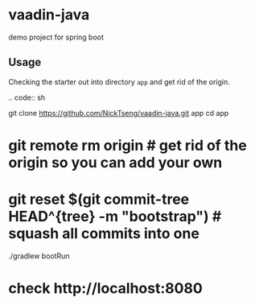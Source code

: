 # vaadin-java
demo project for spring boot




Usage
-----

Checking the starter out into directory ``app`` and get rid of the origin.

.. code:: sh

   git clone https://github.com/NickTseng/vaadin-java.git app
   cd app
   # git remote rm origin # get rid of the origin so you can add your own
   # git reset $(git commit-tree HEAD^{tree} -m "bootstrap") # squash all commits into one
   ./gradlew bootRun
   # check http://localhost:8080
